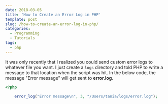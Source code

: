 ```yaml
---
date: 2018-03-05
title: 'How to Create an Error Log in PHP'
template: post
slug: /how-to-create-an-error-log-in-php/
categories:
  - Programming
  - Tutorials
tags:
  - php
---
```


It was only recently that I realized you could send custom error logs to whatever file you want. I just create a `logs` directory and told PHP to write a message to that location when the script was hit. In the below code, the message "Error message" will get sent to **error.log**.

```php
<?php

    error_log("Error message\n", 3, "/Users/tania/logs/error.log");
```

